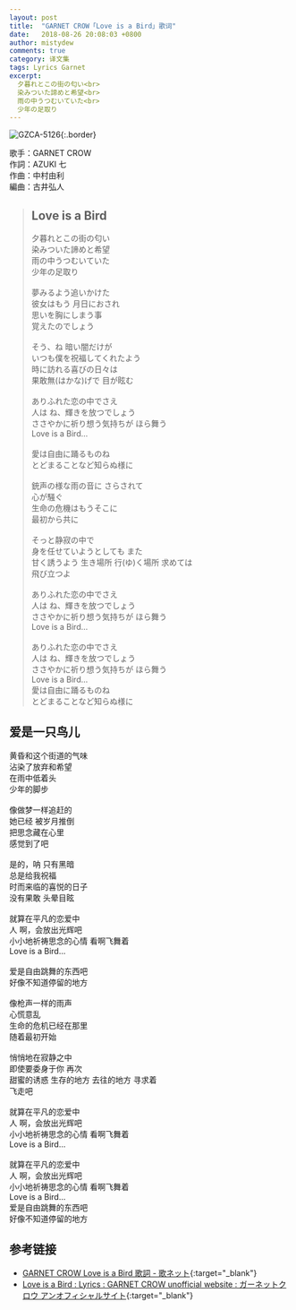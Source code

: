 ```yaml
---
layout: post
title:  "GARNET CROW「Love is a Bird」歌词"
date:   2018-08-26 20:08:03 +0800
author: mistydew
comments: true
category: 译文集
tags: Lyrics Garnet
excerpt:
  夕暮れとこの街の匂い<br>
  染みついた諦めと希望<br>
  雨の中うつむいていた<br>
  少年の足取り
---
```

![GZCA-5126](https://ganekuro.github.io/images/discography/album/GZCA-5126.jpg){:.border}

歌手：GARNET CROW<br>
作詞：AZUKI 七<br>
作曲：中村由利<br>
編曲：古井弘人

<blockquote class="original">
  <h2>Love is a Bird</h2>
  <p>
    夕暮れとこの街の匂い<br>
    染みついた諦めと希望<br>
    雨の中うつむいていた<br>
    少年の足取り<br>
    <br>
    夢みるよう追いかけた<br>
    彼女はもう 月日におされ<br>
    思いを胸にしまう事<br>
    覚えたのでしょう<br>
    <br>
    そう、ね 暗い闇だけが<br>
    いつも僕を祝福してくれたよう<br>
    時に訪れる喜びの日々は<br>
    果敢無(はかな)げで 目が眩む<br>
    <br>
    ありふれた恋の中でさえ<br>
    人は ね、輝きを放つでしょう<br>
    ささやかに祈り想う気持ちが ほら舞う<br>
    Love is a Bird...<br>
    <br>
    愛は自由に踊るものね<br>
    とどまることなど知らぬ様に<br>
    <br>
    銃声の様な雨の音に さらされて<br>
    心が騒ぐ<br>
    生命の危機はもうそこに<br>
    最初から共に<br>
    <br>
    そっと静寂の中で<br>
    身を任せていようとしても また<br>
    甘く誘うよう 生き場所 行(ゆ)く場所 求めては<br>
    飛び立つよ<br>
    <br>
    ありふれた恋の中でさえ<br>
    人は ね、輝きを放つでしょう<br>
    ささやかに祈り想う気持ちが ほら舞う<br>
    Love is a Bird...<br>
    <br>
    ありふれた恋の中でさえ<br>
    人は ね、輝きを放つでしょう<br>
    ささやかに祈り想う気持ちが ほら舞う<br>
    Love is a Bird...<br>
    愛は自由に踊るものね<br>
    とどまることなど知らぬ様に
  </p>
</blockquote>

<div class="translation">
  <h2>爱是一只鸟儿</h2>
  <p>
    黄昏和这个街道的气味<br>
    沾染了放弃和希望<br>
    在雨中低着头<br>
    少年的脚步<br>
    <br>
    像做梦一样追赶的<br>
    她已经 被岁月推倒<br>
    把思念藏在心里<br>
    感觉到了吧<br>
    <br>
    是的，呐 只有黑暗<br>
    总是给我祝福<br>
    时而来临的喜悦的日子<br>
    没有果敢 头晕目眩<br>
    <br>
    就算在平凡的恋爱中<br>
    人 啊，会放出光辉吧<br>
    小小地祈祷思念的心情 看啊飞舞着<br>
    Love is a Bird...<br>
    <br>
    爱是自由跳舞的东西吧<br>
    好像不知道停留的地方<br>
    <br>
    像枪声一样的雨声 <br>
    心慌意乱<br>
    生命的危机已经在那里<br>
    随着最初开始<br>
    <br>
    悄悄地在寂静之中<br>
    即使要委身于你 再次<br>
    甜蜜的诱惑 生存的地方 去往的地方 寻求着<br>
    飞走吧<br>
    <br>
    就算在平凡的恋爱中<br>
    人 啊，会放出光辉吧<br>
    小小地祈祷思念的心情 看啊飞舞着<br>
    Love is a Bird...<br>
    <br>
    就算在平凡的恋爱中<br>
    人 啊，会放出光辉吧<br>
    小小地祈祷思念的心情 看啊飞舞着<br>
    Love is a Bird...<br>
    爱是自由跳舞的东西吧<br>
    好像不知道停留的地方
  </p>
</div>

## 参考链接

* [GARNET CROW Love is a Bird 歌詞 - 歌ネット](https://www.uta-net.com/song/63136/){:target="_blank"}
* [Love is a Bird : Lyrics : GARNET CROW unofficial website : ガーネットクロウ アンオフィシャルサイト](https://ganekuro.github.io/lyrics/original/Love-is-a-Bird.html){:target="_blank"}
